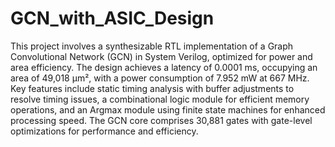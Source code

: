 # GCN_with_ASIC_Design
This project involves a synthesizable RTL implementation of a Graph Convolutional Network (GCN) in System Verilog, optimized for power and area efficiency. The design achieves a latency of 0.0001 ms, occupying an area of 49,018 μm², with a power consumption of 7.952 mW at 667 MHz. Key features include static timing analysis with buffer adjustments to resolve timing issues, a combinational logic module for efficient memory operations, and an Argmax module using finite state machines for enhanced processing speed. The GCN core comprises 30,881 gates with gate-level optimizations for performance and efficiency.
